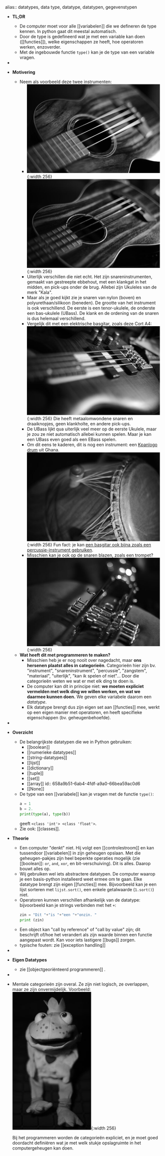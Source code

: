 alias:: datatypes, data type, datatype, datatypen, gegevenstypen

- **TL;DR**
	- De computer moet voor alle [[variabelen]] die we defineren de type kennen. In python gaat dit meestal automatisch.
	- Door de type is gedefineerd wat je met een variable kan doen ([[functies]]), welke eigenschappen ze heeft, hoe operatoren werken, enzoverder.
	- Met de ingebouwde functie `type()` kan je de type van een variable vragen.
-
- **Motivering**
	- Neem als voorbeeld deze twee instrumenten:
		- ![image.jpg](../assets/instrument1.jpg){:width 256} ![image.jpg](../assets/instrument2.jpg){:width 256}
		- Uiterlijk verschillen die niet echt. Het zijn snareninstrumenten, gemaakt van gestreepte ebbehout, met een klankgat in het midden, en pick-ups onder de brug. Allebei zijn Ukuleles van de merk "Kala".
		- Maar als je goed kijkt zie je snaren van nylon (boven) en polyurethaan/silikoon (beneden). De grootte van het instrument is ook verschillend. De eerste is een tenor-ukulele, de onderste een bas-ukulele (UBass). De klank en de ordening van de snaren is dus helemaal verschillend.
		- Vergelijk dit met een elektrische basgitar, zoals deze Cort A4: 
		  ![image.jpg](../assets/instrument3.jpg){:width 256}
		  Die heeft metaalomwondene snaren en draaiknopjes, geen klankholte, en andere pick-ups.
		- De UBass lijkt qua uiterlijk veel meer op de eerste Ukulele, maar je zou ze niet automatisch allebei kunnen spelen. Maar je kan een UBass even goed als een EBass spelen.
		- Om dit eens te kaderen, dit is nog een instrument: een [Kpanlogo drum](https://en.wikipedia.org/wiki/Kpanlogo_(drum)) uit Ghana.
		  ![image.jpg](../assets/instrument4.jpg){:width 256}
		  Fun fact: je kan [een basgitar ook bijna zoals een percussie-instrument gebruiken](https://www.youtube.com/watch?v=En1U1P9di64).
		- Misschien kan je ook op de snaren blazen, zoals een trompet?
		  ![image.jpg](../assets/instrument5.jpg){:width 256}
	- **Wat heeft dit met programmeren te maken?**
		- Misschien heb je er nog nooit over nagedacht, maar **ons hersenen plaatst alles in categorieën**. 
		  Categorieën hier zijn bv. "instrument", "snareninstrument", "percussie", "zangstem", "materiaal", "uiterlijk", "kan ik spelen of niet"... Door die categorieën weten we wat er met elk ding te doen is.
		- De computer kan dit in principe niet: **we moeten expliciet vermelden met welk ding we willen werken, en wat we daarmee kunnen doen.** We geven elke variabele daarom een *datatype*.
		- Elk datatype brengt dus zijn eigen set aan [[functies]] mee, werkt op een eigen manier met operatoren, en heeft specifieke eigenschappen (bv. geheugenbehoefde).
-
- **Overzicht**
	- De belangrijkste datatypen die we in Python gebruiken:
		- [[boolean]]
		- [[numerieke datatypes]]
		- [[string-datatypes]]
		- [[lijst]]
		- [[dictionary]]
		- [[tuple]]
		- [[set]]
		- [[array]]
		  id:: 658a9b51-6ab4-4fdf-a9a0-66bea59ac0d6
		- [[None]]
	- De type van een [[variabele]] kan je vragen met de functie `type()`:
	  ```python
	  a = 1
	  b = 2.
	  print(type(a), type(b))
	  ```
	  geeft `<class 'int'> <class 'float'>`.
	- Zie ook: [[classes]].
- **Theorie**
	- Een computer "denkt" niet. Hij volgt een [[controlestroom]] en kan tussendoor [[variabelen]] in zijn geheugen opslaan. Met die geheugen-pakjes zijn heel beperkte operaties mogelijk (zie [[boolean]]: `or`, `and`, `xor`, en bit-verschuiving). Dit is alles. Daarop bouwt alles op.
	- Wij gebruiken wel iets abstractere datatypen. De computer waarop je een basis-python installeerd weet ermee om te gaan. Elke datatype brengt zijn eigen [[functies]] mee. Bijvoorbeeld kan je een lijst sorteren met `lijst.sort()`, een enkele getalwaarde (`1.sort()`) niet.
	- Operatoren kunnen verschillen afhankelijk van de datatype: bijvoorbeeld kan je strings verbinden met het `+`:
	  ```python
	  zin = "Dit "+"is "+"een "+"onzin. "
	  print (zin)
	  ```
	- Een object kan "call by reference" of "call by value" zijn; dit beschrijft of/hoe het verandert als zijn waarde binnen een functie aangepast wordt. Kan voor iets lastigere [[bugs]] zorgen.
	- typische fouten: zie [[exception handling]]
-
- **Eigen Datatypes**
	- zie [[objectgeoriënteerd programmeren]] .
-
- Mentale categorieën zijn overal. Ze zijn niet logisch, ze overlappen, maar ze zijn onvermijdelijk. Voorbeeld:
  ![image.jpg](../assets/frog.jpg){:width 256}
  
  Bij het programmeren worden de categorieën expliciet, en je moet goed doordacht definiëren wat je met welk stukje opslagruimte in het computergeheugen kan doen.
